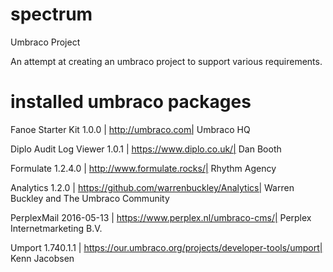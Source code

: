 # spectrum
Umbraco Project

An attempt at creating an umbraco project to support various requirements.

# installed umbraco packages


Fanoe Starter Kit
1.0.0 | http://umbraco.com| Umbraco HQ


Diplo Audit Log Viewer
1.0.1 | https://www.diplo.co.uk/| Dan Booth

Formulate
1.2.4.0 | http://www.formulate.rocks/| Rhythm Agency

Analytics
1.2.0 | https://github.com/warrenbuckley/Analytics| Warren Buckley and The Umbraco Community

PerplexMail
2016-05-13 | https://www.perplex.nl/umbraco-cms/| Perplex Internetmarketing B.V.

Umport
1.740.1.1 | https://our.umbraco.org/projects/developer-tools/umport| Kenn Jacobsen
